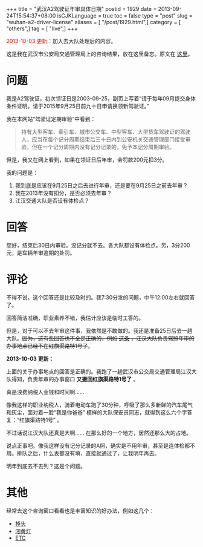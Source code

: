 +++
title = "武汉A2驾驶证年审具体日期"
postid = 1929
date = 2013-09-24T15:54:37+08:00
isCJKLanguage = true
toc = false
type = "post"
slug = "wuhan-a2-driver-license"
aliases = [ "/post/1929.html",]
category = [ "others",]
tag = [ "live",]
+++


<span style="color:red">2013-10-03 更新：</span>加入去大队处理后的内容。


这是我在武汉市公安局交通管理局上的咨询结果，放在这里备忘。原文在 [这里](http://www.whjg.gov.cn/tabid/140/Default.aspx?ItemId=85299)。

# 问题

我是A2驾驶证，初次领证日是2003-09-25，副页上写着“请于每年09月提交身体条件证明。请于2015年9月25日前九十日申请换领新驾驶证。”

我在本网站“驾驶证定期审验”中看到：

> 持有大型客车、牵引车、城市公交车、中型客车、大型货车驾驶证的驾驶人，应当在每个记分周期结束后三十日内到公安机关交通管理部门接受审验，但在一个记分周期内没有记分记录的，免予本记分周期审验。

但是，我又在网上看到，如果在领证日后年审，会罚款200元扣3分。

我的问题是： <!--more-->

1.  我到底是应该在9月25日之后去进行年审，还是要在9月25日之前去年审？
2.  我在2013年没有扣分，是否必须去年审？
3.  江汉交通大队是否设有体检点？

# 回答

您好，结束后30日内审验。没记分就不去。各大队都设有体检点。另，3分200元，是车辆年审逾期的处罚。

# 评论

不得不说，这个回答还是比较及时的。我7:30分发的问题，中午12:00左右就回答了。

回答简洁准确，职业素养不错，我估计应该是临时工答的。

但是，对于可以不去年审这件事，我依然是不敢做的。我还是准备25日后去一趟大队。~~因为，这有些回答也不全是正确的，例如 [这条](http://www.whjg.gov.cn/tabid/140/Default.aspx?ItemId=85316) ，江汉大队负责驾照年审的办事地点已经不在红旗渠路特1号了~~。

**2013-10-03 更新：**

上面的关于办事地点的回答是正确的。我跑了一趟武汉市公交局交通管理局江汉大队得知，负责年审的办事窗口 **又搬回红旗渠路特1号了** 。

真是浪费纳税人金钱和时间啊……

像我这样的职业纳税人，骑着电动车跑了30分钟，呼吸了那么多新鲜的汽车尾气和灰尘，面对着一脸“我是你爸爸” 模样的大队保安员同志，就得到这么六个字答复：“红旗渠路特1号” 。

不过话说江汉大队还真是大啊…… 在那么好的一个地方，居然还那么大的占地。

说点正事吧。像我这样没有记分记录的A照，确实是不用年审，甚至是连体检都不用。排队之后，什么表都没有填，直接就通过了，让我明年再去。

明年到底去不去列？这是个问题。

# 其他

经常去这个咨询窗口看看也是丰富知识的好办法，例如这几个：

-   [掉头](http://www.whjg.gov.cn/tabid/140/Default.aspx?ItemId=85405)
-   [闯黄灯](http://www.whjg.gov.cn/tabid/140/Default.aspx?ItemId=85243)
-   [ETC](http://www.whjg.gov.cn/tabid/140/Default.aspx?ItemId=85366)

